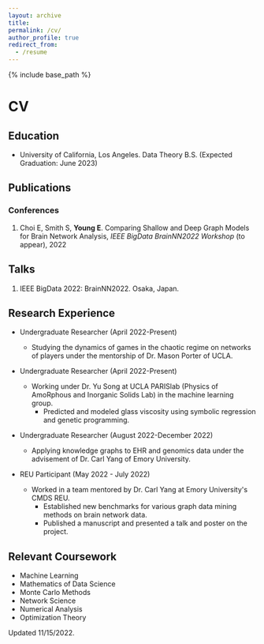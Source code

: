 ```yaml
---
layout: archive
title:
permalink: /cv/
author_profile: true
redirect_from:
  - /resume
---
```


{% include base_path %}

# CV

## Education

* University of California, Los Angeles. Data Theory B.S. (Expected Graduation: June 2023)

## Publications

### Conferences

1. Choi E, Smith S, **Young E**. Comparing Shallow and Deep Graph Models for Brain Network Analysis, _IEEE BigData BrainNN2022 Workshop_ (to appear), 2022

## Talks

1. IEEE BigData 2022: BrainNN2022. Osaka, Japan.

## Research Experience

* Undergraduate Researcher (April 2022-Present)

  - Studying the dynamics of games in the chaotic regime on networks of players under the mentorship of Dr. Mason Porter of UCLA.  

* Undergraduate Researcher (April 2022-Present)

  - Working under Dr. Yu Song at UCLA PARISlab (Physics of AmoRphous and Inorganic Solids Lab) in the machine learning group. 
    - Predicted and modeled glass viscosity using symbolic regression and genetic programming.

* Undergraduate Researcher (August 2022-December 2022)

  - Applying knowledge graphs to EHR and genomics data under the advisement of Dr. Carl Yang of Emory University.

* REU Participant (May 2022 - July 2022)

  - Worked in a team mentored by Dr. Carl Yang at Emory University's CMDS REU.
    - Established new benchmarks for various graph data mining methods on brain network data.
    - Published a manuscript and presented a talk and poster on the project.


## Relevant Coursework

- Machine Learning
- Mathematics of Data Science
- Monte Carlo Methods
- Network Science
- Numerical Analysis
- Optimization Theory

Updated 11/15/2022.
